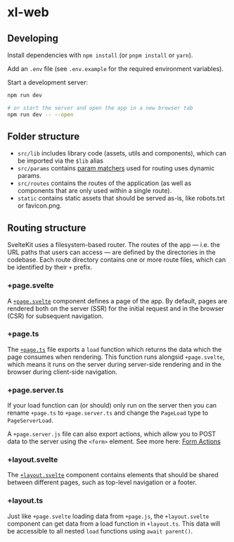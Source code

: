 # xl-web

## Developing

Install dependencies with `npm install` (or `pnpm install` or `yarn`).

Add an `.env` file (see `.env.example` for the required environment variables).

Start a development server:

```bash
npm run dev

# or start the server and open the app in a new browser tab
npm run dev -- --open
```

## Folder structure

- `src/lib` includes library code (assets, utils and components), which can be imported via the `$lib` alias
- `src/params` contains [param matchers](https://kit.svelte.dev/docs/advanced-routing#matching) used for routing uses dynamic params.
- `src/routes` contains the routes of the application (as well as components that are only used within a single route).
- `static` contains static assets that should be served as-is, like robots.txt or favicon.png.

## Routing structure

SvelteKit uses a filesystem-based router. The routes of the app — i.e. the URL paths that users can access — are defined by the directories in the codebase. Each route directory contains one or more route files, which can be identified by their `+` prefix.

### +page.svelte

A [`+page.svelte`](https://kit.svelte.dev/docs/routing#page-page-svelte) component defines a page of the app. By default, pages are rendered both on the server (SSR) for the initial request and in the browser (CSR) for subsequent navigation.

### +page.ts

The [`+page.ts`](https://kit.svelte.dev/docs/routing#page-page-js) file exports a `load` function which returns the data which the page consumes when rendering. This function runs alongsid `+page.svelte`, which means it runs on the server during server-side rendering and in the browser during client-side navigation.

### +page.server.ts

If your load function can (or should) only run on the server then you can rename `+page.ts` to `+page.server.ts` and change the `PageLoad` type to `PageServerLoad`.

A `+page.server.js` file can also export actions, which allow you to POST data to the server using the `<form>` element. See more here: [Form Actions](https://kit.svelte.dev/docs/form-actions)

### +layout.svelte

The [`+layout.svelte`](https://kit.svelte.dev/docs/routing#layout) component contains elements that should be shared between different pages, such as top-level navigation or a footer.

### +layout.ts

Just like `+page.svelte` loading data from `+page.js`, the `+layout.svelte` component can get data from a load function in `+layout.ts`. This data will be accessible to all nested `load` functions using `await parent()`.
